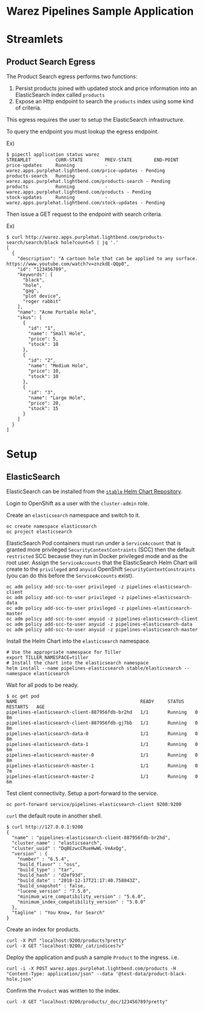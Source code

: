 # Warez Pipelines Sample Application

# Streamlets

## Product Search Egress

The Product Search egress performs two functions:

1. Persist products joined with updated stock and price information into an ElasticSearch index called `products`
2. Expose an Http endpoint to search the `products` index using some kind of criteria.

This egress requires the user to setup the ElasticSearch infrastructure.

To query the endpoint you must lookup the egress endpoint.

Ex)

```
$ pipectl application status warez               
STREAMLET         CURR-STATE        PREV-STATE        END-POINT
price-updates     Running           -                 warez.apps.purplehat.lightbend.com/price-updates - Pending
products-search   Running           -                 warez.apps.purplehat.lightbend.com/products-search - Pending
products          Running           -                 warez.apps.purplehat.lightbend.com/products - Pending
stock-updates     Running           -                 warez.apps.purplehat.lightbend.com/stock-updates - Pending
```

Then issue a GET request to the endpoint with search criteria.

Ex)
 
```
$ curl http://warez.apps.purplehat.lightbend.com/products-search/search/black hole?count=5 | jq '.'
[
  {
    "description": "A cartoon hole that can be applied to any surface.  https://www.youtube.com/watch?v=znzkdE-QQp0",
    "id": "123456789",
    "keywords": [
      "black",
      "hole",
      "gag",
      "plot device",
      "roger rabbit"
    ],
    "name": "Acme Portable Hole",
    "skus": [
      {
        "id": "1",
        "name": "Small Hole",
        "price": 5,
        "stock": 10
      },
      {
        "id": "2",
        "name": "Medium Hole",
        "price": 10,
        "stock": 10
      },
      {
        "id": "3",
        "name": "Large Hole",
        "price": 20,
        "stock": 15
      }
    ]
  }
]
```

# Setup

## ElasticSearch

ElasticSearch can be installed from the [`stable` Helm Chart Repository](https://github.com/helm/charts/tree/master/stable/elasticsearch).

Login to OpenShift as a user with the `cluster-admin` role.

Create an `elasticsearch` namespace and switch to it.

```
oc create namespace elasticsearch
oc project elasticsearch
```

ElasticSearch Pod containers must run under a `ServiceAccount` that is granted more privileged 
`SecurityContextContraints` (SCC) then the default `restricted` SCC because they run in Docker privileged mode and as 
the root user.  Assign the `ServiceAccounts` that the ElasticSearch Helm Chart will create to the `privileged` and 
`anyuid` OpenShift `SecurityContextConstraints` (you can do this before the `ServiceAccounts` exist).

```
oc adm policy add-scc-to-user privileged -z pipelines-elasticsearch-client
oc adm policy add-scc-to-user privileged -z pipelines-elasticsearch-data
oc adm policy add-scc-to-user privileged -z pipelines-elasticsearch-master
oc adm policy add-scc-to-user anyuid -z pipelines-elasticsearch-client
oc adm policy add-scc-to-user anyuid -z pipelines-elasticsearch-data
oc adm policy add-scc-to-user anyuid -z pipelines-elasticsearch-master
```

Install the Helm Chart into the `elasticsearch` namespace.

```
# Use the appropriate namespace for Tiller
export TILLER_NAMESPACE=tiller
# Install the chart into the elasticsearch namespace
helm install --name pipelines-elasticsearch stable/elasticsearch --namespace elasticsearch
```

Wait for all pods to be ready.

```
$ oc get pod
NAME                                             READY     STATUS    RESTARTS   AGE
pipelines-elasticsearch-client-887956fdb-br2hd   1/1       Running   0          8m
pipelines-elasticsearch-client-887956fdb-gj7bb   1/1       Running   0          8m
pipelines-elasticsearch-data-0                   1/1       Running   0          8m
pipelines-elasticsearch-data-1                   1/1       Running   0          6m
pipelines-elasticsearch-master-0                 1/1       Running   0          8m
pipelines-elasticsearch-master-1                 1/1       Running   0          7m
pipelines-elasticsearch-master-2                 1/1       Running   0          6m
```

Test client connectivity.  Setup a port-forward to the service.

```
oc port-forward service/pipelines-elasticsearch-client 9200:9200
```

`curl` the default route in another shell.

```
$ curl http://127.0.0.1:9200
{
  "name" : "pipelines-elasticsearch-client-887956fdb-br2hd",
  "cluster_name" : "elasticsearch",
  "cluster_uuid" : "DqBEzwcCRueHwWL-VeAxQg",
  "version" : {
    "number" : "6.5.4",
    "build_flavor" : "oss",
    "build_type" : "tar",
    "build_hash" : "d2ef93d",
    "build_date" : "2018-12-17T21:17:40.758843Z",
    "build_snapshot" : false,
    "lucene_version" : "7.5.0",
    "minimum_wire_compatibility_version" : "5.6.0",
    "minimum_index_compatibility_version" : "5.0.0"
  },
  "tagline" : "You Know, for Search"
}
```

Create an index for products.

```
curl -X PUT "localhost:9200/products?pretty"
curl -X GET "localhost:9200/_cat/indices?v"
```

Deploy the application and push a sample `Product` to the ingress.  i.e. 

```
curl -i -X POST warez.apps.purplehat.lightbend.com/products -H "Content-Type: application/json" --data '@test-data/product-black-hole.json'
```

Confirm the `Product` was written to the index.

```
curl -X GET "localhost:9200/products/_doc/123456789?pretty"
```